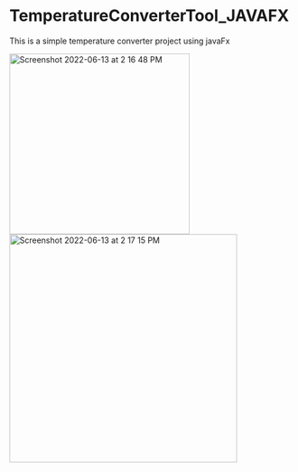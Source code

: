 # TemperatureConverterTool_JAVAFX
This is a simple temperature converter project using javaFx


<img width="319" alt="Screenshot 2022-06-13 at 2 16 48 PM" src="https://user-images.githubusercontent.com/104857302/173315746-bd56f8a7-5409-4e2c-a9e1-bc39ef51deed.png">

<img width="403" alt="Screenshot 2022-06-13 at 2 17 15 PM" src="https://user-images.githubusercontent.com/104857302/173315802-c7c77d55-b6a5-4d66-b7c4-dfad194efad1.png">
